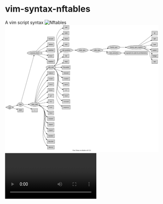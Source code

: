 # vim-syntax-nftables

A vim script syntax
![Nftables](doc/nftables.gif)
![Nftables tokens](doc/nftables-tokens-first-level.png)
![Live Session](doc/nftables.mkv.mpdecimate.mp4)

